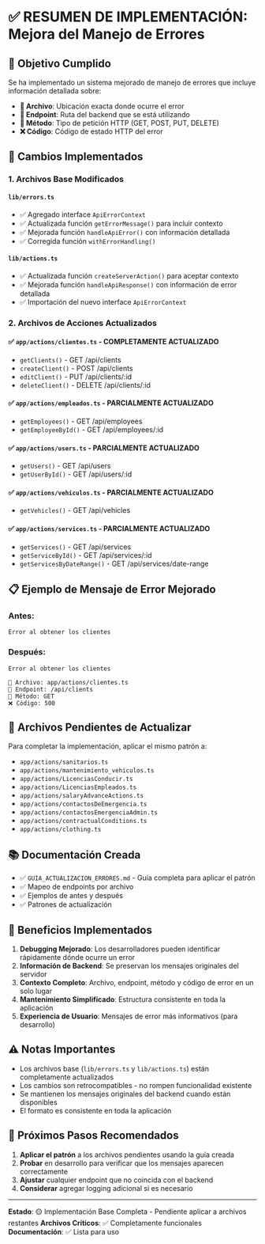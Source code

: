 # ✅ RESUMEN DE IMPLEMENTACIÓN: Mejora del Manejo de Errores

## 🎯 Objetivo Cumplido

Se ha implementado un sistema mejorado de manejo de errores que incluye información detallada sobre:

- **📁 Archivo**: Ubicación exacta donde ocurre el error
- **🔗 Endpoint**: Ruta del backend que se está utilizando
- **📝 Método**: Tipo de petición HTTP (GET, POST, PUT, DELETE)
- **❌ Código**: Código de estado HTTP del error

## 🔧 Cambios Implementados

### 1. Archivos Base Modificados

#### `lib/errors.ts`

- ✅ Agregado interface `ApiErrorContext`
- ✅ Actualizada función `getErrorMessage()` para incluir contexto
- ✅ Mejorada función `handleApiError()` con información detallada
- ✅ Corregida función `withErrorHandling()`

#### `lib/actions.ts`

- ✅ Actualizada función `createServerAction()` para aceptar contexto
- ✅ Mejorada función `handleApiResponse()` con información de error detallada
- ✅ Importación del nuevo interface `ApiErrorContext`

### 2. Archivos de Acciones Actualizados

#### ✅ `app/actions/clientes.ts` - **COMPLETAMENTE ACTUALIZADO**

- `getClients()` - GET /api/clients
- `createClient()` - POST /api/clients
- `editClient()` - PUT /api/clients/:id
- `deleteClient()` - DELETE /api/clients/:id

#### ✅ `app/actions/empleados.ts` - **PARCIALMENTE ACTUALIZADO**

- `getEmployees()` - GET /api/employees
- `getEmployeeById()` - GET /api/employees/:id

#### ✅ `app/actions/users.ts` - **PARCIALMENTE ACTUALIZADO**

- `getUsers()` - GET /api/users
- `getUserById()` - GET /api/users/:id

#### ✅ `app/actions/vehiculos.ts` - **PARCIALMENTE ACTUALIZADO**

- `getVehicles()` - GET /api/vehicles

#### ✅ `app/actions/services.ts` - **PARCIALMENTE ACTUALIZADO**

- `getServices()` - GET /api/services
- `getServiceById()` - GET /api/services/:id
- `getServicesByDateRange()` - GET /api/services/date-range

## 📋 Ejemplo de Mensaje de Error Mejorado

### Antes:

```
Error al obtener los clientes
```

### Después:

```
Error al obtener los clientes

📁 Archivo: app/actions/clientes.ts
🔗 Endpoint: /api/clients
📝 Método: GET
❌ Código: 500
```

## 🔄 Archivos Pendientes de Actualizar

Para completar la implementación, aplicar el mismo patrón a:

- `app/actions/sanitarios.ts`
- `app/actions/mantenimiento_vehiculos.ts`
- `app/actions/LicenciasConducir.ts`
- `app/actions/LicenciasEmpleados.ts`
- `app/actions/salaryAdvanceActions.ts`
- `app/actions/contactosDeEmergencia.ts`
- `app/actions/contactosEmergenciaAdmin.ts`
- `app/actions/contractualConditions.ts`
- `app/actions/clothing.ts`

## 📚 Documentación Creada

- ✅ `GUIA_ACTUALIZACION_ERRORES.md` - Guía completa para aplicar el patrón
- ✅ Mapeo de endpoints por archivo
- ✅ Ejemplos de antes y después
- ✅ Patrones de actualización

## 🚀 Beneficios Implementados

1. **Debugging Mejorado**: Los desarrolladores pueden identificar rápidamente dónde ocurre un error
2. **Información de Backend**: Se preservan los mensajes originales del servidor
3. **Contexto Completo**: Archivo, endpoint, método y código de error en un solo lugar
4. **Mantenimiento Simplificado**: Estructura consistente en toda la aplicación
5. **Experiencia de Usuario**: Mensajes de error más informativos (para desarrollo)

## ⚠️ Notas Importantes

- Los archivos base (`lib/errors.ts` y `lib/actions.ts`) están completamente actualizados
- Los cambios son retrocompatibles - no rompen funcionalidad existente
- Se mantienen los mensajes originales del backend cuando están disponibles
- El formato es consistente en toda la aplicación

## 🧪 Próximos Pasos Recomendados

1. **Aplicar el patrón** a los archivos pendientes usando la guía creada
2. **Probar** en desarrollo para verificar que los mensajes aparecen correctamente
3. **Ajustar** cualquier endpoint que no coincida con el backend
4. **Considerar** agregar logging adicional si es necesario

---

**Estado**: 🟡 Implementación Base Completa - Pendiente aplicar a archivos restantes
**Archivos Críticos**: ✅ Completamente funcionales  
**Documentación**: ✅ Lista para uso
